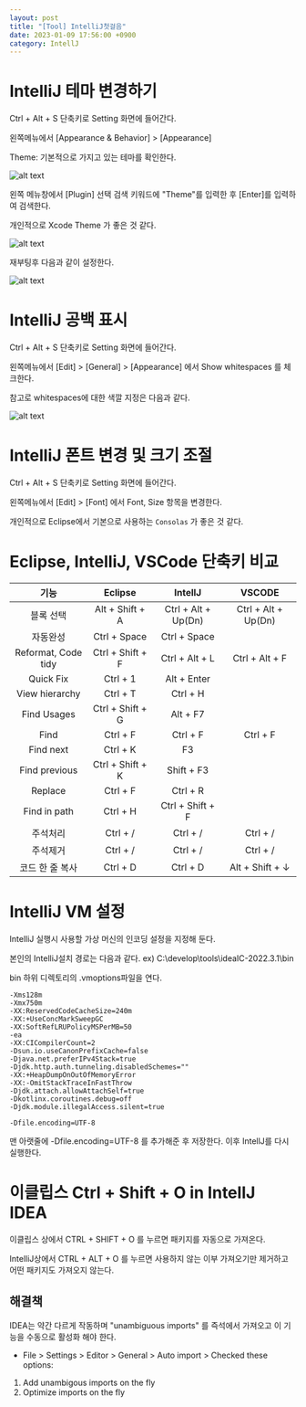 ```yaml
---
layout: post
title: "[Tool] IntelliJ첫걸음"
date: 2023-01-09 17:56:00 +0900
category: IntellJ
---
```


# IntelliJ 테마 변경하기

Ctrl + Alt + S 단축키로 Setting 화면에 들어간다.

왼쪽메뉴에서 [Appearance & Behavior] > [Appearance]

Theme: 기본적으로 가지고 있는 테마를 확인한다.

![alt text](/public/img/IntelliJ_01.jpg)

왼쪽 메뉴창에서 [Plugin] 선택 검색 키워드에 "Theme"를 입력한 후 [Enter]를 입력하여 검색한다.

개인적으로 Xcode Theme 가 좋은 것 같다.

![alt text](/public/img/IntelliJ_02.jpg)

재부팅후 다음과 같이 설정한다.

![alt text](/public/img/IntelliJ_03.jpg)

# IntelliJ 공백 표시

Ctrl + Alt + S 단축키로 Setting 화면에 들어간다.

왼쪽메뉴에서 [Edit] > [General] > [Appearance] 에서 Show whitespaces 를 체크한다.

참고로 whitespaces에 대한 색깔 지정은 다음과 같다.

![alt text](/public/img/IntelliJ_04.jpg)

# IntelliJ 폰트 변경 및 크기 조절

Ctrl + Alt + S 단축키로 Setting 화면에 들어간다.

왼쪽메뉴에서 [Edit] > [Font] 에서 Font, Size 항목을 변경한다.

개인적으로 Eclipse에서 기본으로 사용하는 ``Consolas`` 가 좋은 것 같다.


# Eclipse, IntelliJ, VSCode 단축키 비교

| 기능 | Eclipse | IntellJ | VSCODE |
| :---: | :---: | :---: | :---: |
| 블록 선택 | Alt + Shift + A　| Ctrl + Alt + Up(Dn) | Ctrl + Alt + Up(Dn) |
| 자동완성 | Ctrl + Space　| Ctrl + Space |  |
| Reformat, Code tidy | Ctrl + Shift + F | Ctrl + Alt + L | Ctrl + Alt + F |
| Quick Fix | Ctrl + 1 | Alt + Enter |  |
| View hierarchy| Ctrl + T | Ctrl + H |  |
| Find Usages | Ctrl + Shift + G | Alt + F7 |  |
| Find | Ctrl + F | Ctrl + F | Ctrl + F |
| Find next | Ctrl + K | F3 |  |
| Find previous | Ctrl + Shift + K | Shift + F3 |  |
| Replace | Ctrl + F | Ctrl + R |  |
| Find in path | Ctrl + H | Ctrl + Shift + F |  |
| 주석처리 | Ctrl + / | Ctrl + / | Ctrl + / |
| 주석제거 | Ctrl + / | Ctrl + / | Ctrl + / |
| 코드 한 줄 복사 | Ctrl + D | Ctrl + D | Alt + Shift + ↓ |

# IntelliJ VM 설정

IntelliJ 실행시 사용할 가상 머신의 인코딩 설정을 지정해 둔다.

본인의 IntelliJ설치 경로는 다음과 같다.
ex) C:\develop\tools\ideaIC-2022.3.1\bin

bin 하위 디렉토리의 .vmoptions파일을 연다.

```text
-Xms128m
-Xmx750m
-XX:ReservedCodeCacheSize=240m
-XX:+UseConcMarkSweepGC
-XX:SoftRefLRUPolicyMSPerMB=50
-ea
-XX:CICompilerCount=2
-Dsun.io.useCanonPrefixCache=false
-Djava.net.preferIPv4Stack=true
-Djdk.http.auth.tunneling.disabledSchemes=""
-XX:+HeapDumpOnOutOfMemoryError
-XX:-OmitStackTraceInFastThrow
-Djdk.attach.allowAttachSelf=true
-Dkotlinx.coroutines.debug=off
-Djdk.module.illegalAccess.silent=true

-Dfile.encoding=UTF-8
```

맨 아랫줄에 -Dfile.encoding=UTF-8 를 추가해준 후 저장한다.
이후 IntellJ를 다시 실행한다.

# 이클립스 Ctrl + Shift + O in IntellJ IDEA

이클립스 상에서 CTRL + SHIFT + O 를 누르면 패키지를 자동으로 가져온다.

IntelliJ상에서 CTRL + ALT + O 를 누르면 사용하지 않는 이부 가져오기만 제거하고 어떤 패키지도 가져오지 않는다.

## 해결책

IDEA는 약간 다르게 작동하며 "unambiguous imports" 를 즉석에서 가져오고 이 기능을 수동으로 활성화 해야 한다.

- File > Settings > Editor > General > Auto import > Checked these options:

1. Add unambigous imports on the fly
2. Optimize imports on the fly